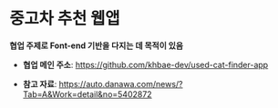 # 중고차 추천 웹앱
**협업 주제로 Font-end 기반을 다지는 데 목적이 있음**

- **협업 메인 주소**: 
  https://github.com/khbae-dev/used-cat-finder-app

- **참고 자료**: 
  https://auto.danawa.com/news/?Tab=A&Work=detail&no=5402872